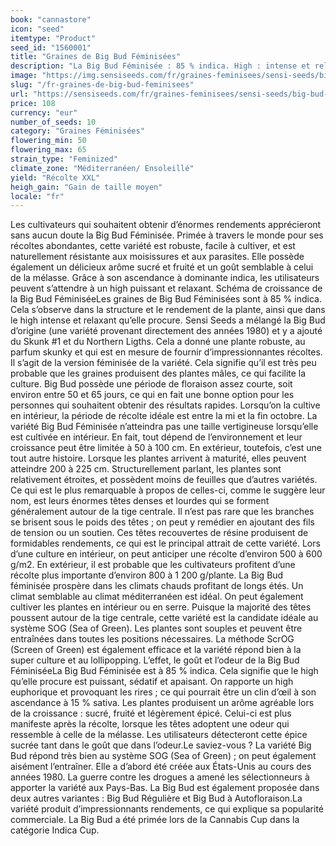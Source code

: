 ```yaml
---
book: "cannastore"
icon: "seed"
itemtype: "Product"
seed_id: "1560001"
title: "Graines de Big Bud Féminisées"
description: "La Big Bud Féminisée : 85 % indica. High : intense et relaxant. Odeur et goût : caractéristiques et sucrés de mélasse."
image: "https://img.sensiseeds.com/fr/graines-feminisees/sensi-seeds/big-bud-femelle-image.png"
slug: "/fr-graines-de-big-bud-feminisees"
url: "https://sensiseeds.com/fr/graines-feminisees/sensi-seeds/big-bud-femelle?a_aid=cannastore"
price: 108
currency: "eur"
number_of_seeds: 10
category: "Graines Féminisées"
flowering_min: 50
flowering_max: 65
strain_type: "Feminized"
climate_zone: "Méditerranéen/ Ensoleillé"
yield: "Récolte XXL"
heigh_gain: "Gain de taille moyen"
locale: "fr"
---
```

Les cultivateurs qui souhaitent obtenir d’énormes rendements apprécieront sans aucun doute la Big Bud Féminisée. Primée à travers le monde pour ses récoltes abondantes, cette variété est robuste, facile à cultiver, et est naturellement résistante aux moisissures et aux parasites. Elle possède également un délicieux arôme sucré et fruité et un goût semblable à celui de la mélasse. Grâce à son ascendance à dominante indica, les utilisateurs peuvent s’attendre à un high puissant et relaxant. Schéma de croissance de la Big Bud FéminiséeLes graines de Big Bud Féminisées sont à 85 % indica. Cela s’observe dans la structure et le rendement de la plante, ainsi que dans le high intense et relaxant qu’elle procure. Sensi Seeds a mélangé la Big Bud d’origine (une variété provenant directement des années 1980) et y a ajouté du Skunk #1 et du Northern Ligths. Cela a donné une plante robuste, au parfum skunky et qui est en mesure de fournir d’impressionnantes récoltes. Il s’agit de la version féminisée de la variété. Cela signifie qu’il est très peu probable que les graines produisent des plantes mâles, ce qui facilite la culture. Big Bud possède une période de floraison assez courte, soit environ entre 50 et 65 jours, ce qui en fait une bonne option pour les personnes qui souhaitent obtenir des résultats rapides. Lorsqu’on la cultive en intérieur, la période de récolte idéale est entre la mi et la fin octobre. La variété Big Bud Féminisée n’atteindra pas une taille vertigineuse lorsqu’elle est cultivée en intérieur. En fait, tout dépend de l’environnement et leur croissance peut être limitée à 50 à 100 cm. En extérieur, toutefois, c’est une tout autre histoire. Lorsque les plantes arrivent à maturité, elles peuvent atteindre 200 à 225 cm. Structurellement parlant, les plantes sont relativement étroites, et possèdent moins de feuilles que d’autres variétés. Ce qui est le plus remarquable à propos de celles-ci, comme le suggère leur nom, est leurs énormes têtes denses et lourdes qui se forment généralement autour de la tige centrale. Il n’est pas rare que les branches se brisent sous le poids des têtes ; on peut y remédier en ajoutant des fils de tension ou un soutien. Ces têtes recouvertes de résine produisent de formidables rendements, ce qui est le principal attrait de cette variété. Lors d’une culture en intérieur, on peut anticiper une récolte d’environ 500 à 600 g/m2. En extérieur, il est probable que les cultivateurs profitent d’une récolte plus importante d’environ 800 à 1 200 g/plante. La Big Bud féminisée prospère dans les climats chauds profitant de longs étés. Un climat semblable au climat méditerranéen est idéal. On peut également cultiver les plantes en intérieur ou en serre. Puisque la majorité des têtes poussent autour de la tige centrale, cette variété est la candidate idéale au système SOG (Sea of Green). Les plantes sont souples et peuvent être entraînées dans toutes les positions nécessaires. La méthode ScrOG (Screen of Green) est également efficace et la variété répond bien à la super culture et au lollipopping. L’effet, le goût et l’odeur de la Big Bud FéminiséeLa Big Bud Féminisée est à 85 % indica. Cela signifie que le high qu’elle procure est puissant, sédatif et apaisant. On rapporte un high euphorique et provoquant les rires ; ce qui pourrait être un clin d’œil à son ascendance à 15 % sativa. Les plantes produisent un arôme agréable lors de la croissance : sucré, fruité et légèrement épicé. Celui-ci est plus manifeste après la récolte, lorsque les têtes adoptent une odeur qui ressemble à celle de la mélasse. Les utilisateurs détecteront cette épice sucrée tant dans le goût que dans l’odeur.Le saviez-vous ? La variété Big Bud répond très bien au système SOG (Sea of Green) ; on peut également aisément l’entraîner. Elle a d’abord été créée aux États-Unis au cours des années 1980. La guerre contre les drogues a amené les sélectionneurs à apporter la variété aux Pays-Bas. La Big Bud est également proposée dans deux autres variantes : Big Bud Régulière et Big Bud à Autofloraison.La variété produit d’impressionnants rendements, ce qui explique sa popularité commerciale. La Big Bud a été primée lors de la Cannabis Cup dans la catégorie Indica Cup.

